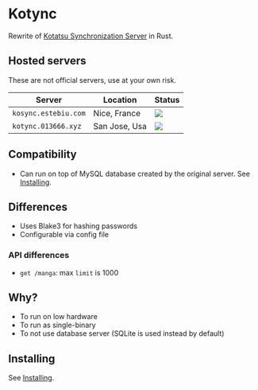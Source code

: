 # Kotync

Rewrite of [Kotatsu Synchronization Server](https://github.com/KotatsuApp/kotatsu-syncserver) in Rust.

## Hosted servers

These are not official servers, use at your own risk.

|Server|Location|Status|
|-|-|-|
|`kosync.estebiu.com`|Nice, France|![](https://img.shields.io/website?url=https%3A%2F%2Fkosync.estebiu.com&label=sync)|
|`kotync.013666.xyz`|San Jose, Usa|![](https://img.shields.io/website?url=https%3A%2F%2Fkotync.013666.xyz&label=sync)|

## Compatibility

- Can run on top of MySQL database created by the original server. See [Installing](/docs/install.md).

## Differences

- Uses Blake3 for hashing passwords
- Configurable via config file

### API differences

- `get /manga`: max `limit` is 1000

## Why?

- To run on low hardware
- To run as single-binary
- To not use database server (SQLite is used instead by default)

## Installing

See [Installing](/docs/install.md).
